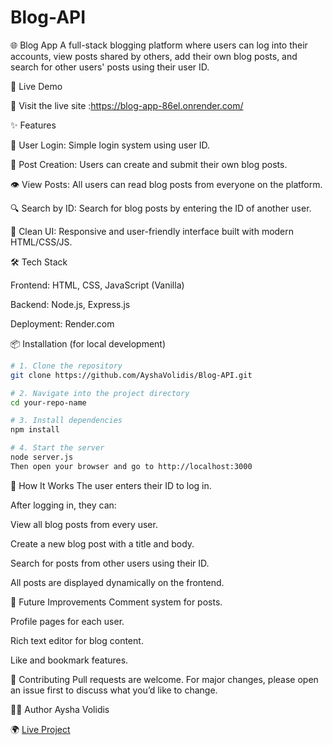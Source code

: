 # Blog-API
🌐 Blog App
A full-stack blogging platform where users can log into their accounts, view posts shared by others, add their own blog posts, and search for other users' posts using their user ID.

🚀 Live Demo

🔗 Visit the live site :https://blog-app-86el.onrender.com/

✨ Features

🔐 User Login: Simple login system using user ID.

📝 Post Creation: Users can create and submit their own blog posts.

👁️ View Posts: All users can read blog posts from everyone on the platform.

🔍 Search by ID: Search for blog posts by entering the ID of another user.

🧭 Clean UI: Responsive and user-friendly interface built with modern HTML/CSS/JS.

🛠️ Tech Stack

Frontend: HTML, CSS, JavaScript (Vanilla)

Backend: Node.js, Express.js

Deployment: Render.com

📦 Installation (for local development)

```bash
# 1. Clone the repository
git clone https://github.com/AyshaVolidis/Blog-API.git

# 2. Navigate into the project directory
cd your-repo-name

# 3. Install dependencies
npm install

# 4. Start the server
node server.js
Then open your browser and go to http://localhost:3000
```

🧠 How It Works
The user enters their ID to log in.

After logging in, they can:

View all blog posts from every user.

Create a new blog post with a title and body.

Search for posts from other users using their ID.

All posts are displayed dynamically on the frontend.

📌 Future Improvements
Comment system for posts.

Profile pages for each user.

Rich text editor for blog content.

Like and bookmark features.

🤝 Contributing
Pull requests are welcome. For major changes, please open an issue first to discuss what you’d like to change.

🧑‍💻 Author
Aysha Volidis

🌍 [Live Project](https://blog-app-86el.onrender.com/)

